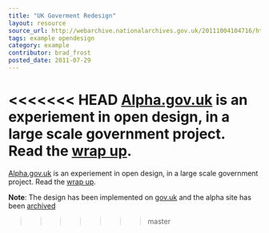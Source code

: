 ```yaml
---
title: "UK Goverment Redesign"
layout: resource
source_url: http://webarchive.nationalarchives.gov.uk/20111004104716/http://alpha.gov.uk/
tags: example opendesign
category: example
contributor: brad_frost
posted_date: 2011-07-29
---
```

<<<<<<< HEAD
[Alpha.gov.uk](http://alpha.gov.uk/) is an experiement in open design, in a large scale government project. Read the [wrap up](http://digital.cabinetoffice.gov.uk/2011/07/29/alpha-gov-uk-wrap-up/).
=======
[Alpha.gov.uk](http://webarchive.nationalarchives.gov.uk/20111004104716/http://alpha.gov.uk/) is an experiement in open design, in a large scale government project. Read the [wrap up](http://digital.cabinetoffice.gov.uk/2011/07/29/alpha-gov-uk-wrap-up/).

**Note**: The design has been implemented on [gov.uk](http://gov.uk) and the alpha site has been [archived](http://webarchive.nationalarchives.gov.uk/20111004104716/http://alpha.gov.uk/)
>>>>>>> master
